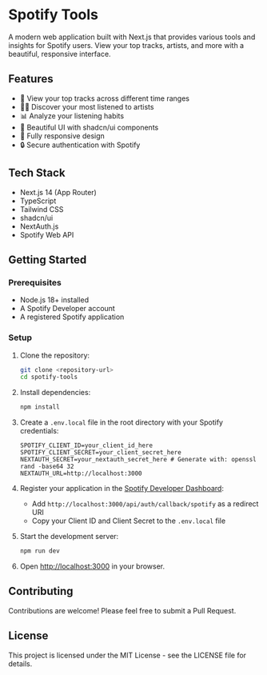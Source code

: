 # Spotify Tools

A modern web application built with Next.js that provides various tools and insights for Spotify users. View your top tracks, artists, and more with a beautiful, responsive interface.

## Features

- 🎵 View your top tracks across different time ranges
- 👨‍🎤 Discover your most listened to artists
- 📊 Analyze your listening habits
- 🎨 Beautiful UI with shadcn/ui components
- 📱 Fully responsive design
- 🔒 Secure authentication with Spotify

## Tech Stack

- Next.js 14 (App Router)
- TypeScript
- Tailwind CSS
- shadcn/ui
- NextAuth.js
- Spotify Web API

## Getting Started

### Prerequisites

- Node.js 18+ installed
- A Spotify Developer account
- A registered Spotify application

### Setup

1. Clone the repository:
   ```bash
   git clone <repository-url>
   cd spotify-tools
   ```

2. Install dependencies:
   ```bash
   npm install
   ```

3. Create a `.env.local` file in the root directory with your Spotify credentials:
   ```
   SPOTIFY_CLIENT_ID=your_client_id_here
   SPOTIFY_CLIENT_SECRET=your_client_secret_here
   NEXTAUTH_SECRET=your_nextauth_secret_here # Generate with: openssl rand -base64 32
   NEXTAUTH_URL=http://localhost:3000
   ```

4. Register your application in the [Spotify Developer Dashboard](https://developer.spotify.com/dashboard):
   - Add `http://localhost:3000/api/auth/callback/spotify` as a redirect URI
   - Copy your Client ID and Client Secret to the `.env.local` file

5. Start the development server:
   ```bash
   npm run dev
   ```

6. Open [http://localhost:3000](http://localhost:3000) in your browser.

## Contributing

Contributions are welcome! Please feel free to submit a Pull Request.

## License

This project is licensed under the MIT License - see the LICENSE file for details.
